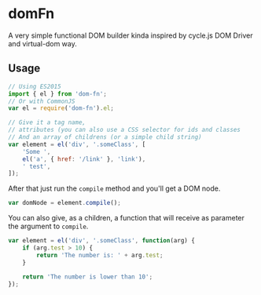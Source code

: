 # domFn

A very simple functional DOM builder kinda inspired by cycle.js DOM Driver and virtual-dom way.

## Usage

```javascript
// Using ES2015
import { el } from 'dom-fn';
// Or with CommonJS
var el = require('dom-fn').el;

// Give it a tag name,
// attributes (you can also use a CSS selector for ids and classes
// And an array of childrens (or a simple child string)
var element = el('div', '.someClass', [
	'Some ',
	el('a', { href: '/link' }, 'link'),
	' test',
]);
```

After that just run the `compile` method and you'll get a DOM node.

```javascript
var domNode = element.compile();
```

You can also give, as a children, a function that will receive as parameter the argument to `compile`.

```javascript
var element = el('div', '.someClass', function(arg) {
	if (arg.test > 10) {
		return 'The number is: ' + arg.test;
	}

	return 'The number is lower than 10';
});
```
